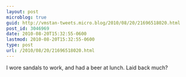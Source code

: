 ```yaml
---
layout: post
microblog: true
guid: http://vmstan-tweets.micro.blog/2010/08/20/21696518020.html
post_id: 3046969
date: 2010-08-20T15:32:55-0600
lastmod: 2010-08-20T15:32:55-0600
type: post
url: /2010/08/20/21696518020.html
---
```

I wore sandals to work, and had a beer at lunch. Laid back much?
